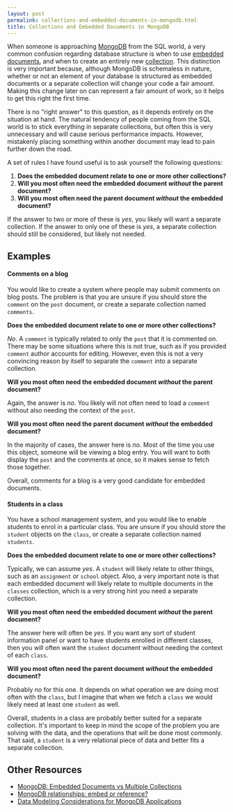 ```yaml
---
layout: post
permalink: collections-and-embedded-documents-in-mongodb.html
title: Collections and Embedded Documents in MongoDB
---
```

When someone is approaching [MongoDB](http://www.mongodb.org/) from the SQL world, a very common confusion regarding database structure is when to use [embedded documents](http://docs.mongodb.org/manual/core/data-modeling-introduction/#embedded-data), and when to create an entirely new [collection](http://docs.mongodb.org/manual/reference/glossary/#term-collection). This distinction is very important because, although MongoDB is schemaless in nature, whether or not an element of your database is structured as embedded documents or a separate collection will change your code a fair amount. Making this change later on can represent a fair amount of work, so it helps to get this right the first time.
<!-- Content Breaker -->

There is no "right answer" to this question, as it depends entirely on the situation at hand. The natural tendency of people coming from the SQL world is to stick everything in separate collections, but often this is very unnecessary and will cause serious performance impacts. However, mistakenly placing something within another document may lead to pain further down the road.

A set of rules I have found useful is to ask yourself the following questions:

1. __Does the embedded document relate to one or more other collections?__
2. __Will you most often need the embedded document *without* the parent document?__
3. __Will you most often need the parent document *without* the embedded document?__

If the answer to two or more of these is _yes_, you likely will want a separate collection. If the answer to only one of these is _yes_, a separate collection should still be considered, but likely not needed. 

## Examples

#### Comments on a blog

You would like to create a system where people may submit comments on blog posts. The problem is that you are unsure if you should store the `comment` on the `post` document, or create a separate collection named `comments`.

__Does the embedded document relate to one or more other collections?__

_No_. A `comment` is typically related to only the `post` that it is commented on. There may be some situations where this is not true, such as if you provided `comment` author accounts for editing. However, even this is not a very convincing reason by itself to separate the `comment` into a separate collection.

__Will you most often need the embedded document *without* the parent document?__

Again, the answer is _no_. You likely will not often need to load a `comment` without also needing the context of the `post`.

__Will you most often need the parent document *without* the embedded document?__

In the majority of cases, the answer here is _no_. Most of the time you use this object, someone will be viewing a blog entry. You will want to both display the `post` and the comments at once, so it makes sense to fetch those together.

Overall, comments for a blog is a very good candidate for embedded documents.

#### Students in a class

You have a school management system, and you would like to enable students to enrol in a particular class. You are unsure if you should store the `student` objects on the `class`, or create a separate collection named `students`.

__Does the embedded document relate to one or more other collections?__

Typically, we can assume _yes_. A `student` will likely relate to other things, such as an `assignment` or `school` object. Also, a very important note is that each embedded document will likely relate to multiple documents in the `classes` collection, which is a very strong hint you need a separate collection.

__Will you most often need the embedded document *without* the parent document?__

The answer here will often be _yes_. If you want any sort of student information panel or want to have students enrolled in different classes, then you will often want the `student` document without needing the context of each `class`.

__Will you most often need the parent document *without* the embedded document?__

Probably _no_ for this one. It depends on what operation we are doing most often with the `class`, but I imagine that when we fetch a `class` we would likely need at least one `student` as well.

Overall, students in a class are probably better suited for a separate collection. It's important to keep in mind the scope of the problem you are solving with the data, and the operations that will be done most commonly. That said, a `student` is a very relational piece of data and better fits a separate collection.

## Other Resources

* [MongoDB: Embedded Documents vs Multiple Collections](http://openmymind.net/2012/1/30/MongoDB-Embedded-Documents-vs-Multiple-Collections/)
* [MongoDB relationships: embed or reference?](http://stackoverflow.com/questions/5373198/mongodb-relationships-embed-or-reference)
* [Data Modeling Considerations for MongoDB Applications](http://docs.mongodb.org/manual/core/data-modeling/)
